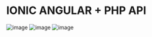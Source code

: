 # IONIC ANGULAR + PHP API

![image](https://user-images.githubusercontent.com/49223890/206220236-5d3b8070-e5cb-494f-994e-f359c70f38a6.png)
![image](https://user-images.githubusercontent.com/49223890/206220366-6409ac28-0468-4b48-9a0f-353842f184ec.png)
![image](https://user-images.githubusercontent.com/49223890/206220496-c7ac34eb-fbdb-4951-8421-0656b8ce2bfa.png)
